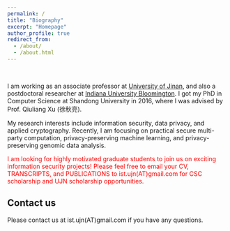 ```yaml
---
permalink: /
title: "Biography"
excerpt: "Homepage"
author_profile: true
redirect_from: 
  - /about/
  - /about.html
---
```




<br/>

I am working as an associate professor at [University of Jinan](http://www.ujn.edu.cn/en/), and also a postdoctoral researcher at [Indiana University Bloomington](https://www.indiana.edu). I got my PhD in Computer Science at Shandong University in 2016, where I was advised by Prof. Qiuliang Xu (徐秋亮).

My research interests include information security, data privacy, and applied cryptography. Recently, I am focusing on practical secure multi-party computation, privacy-preserving machine learning, and privacy-preserving genomic data analysis.

<span style="color:red;">I am looking for highly motivated graduate students to join us on exciting information security projects! Please feel free to email your CV, TRANSCRIPTS, and PUBLICATIONS to ist.ujn(AT)gmail.com for CSC scholarship and UJN scholarship opportunities. </span>

Contact us
------
Please contact us at ist.ujn(AT)gmail.com if you have any questions.
<!--Please contact us at ![avatar](/email.png) if you have any questions.-->
